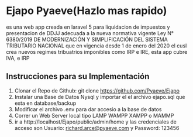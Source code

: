 
# Ejapo Pyaeve(Hazlo mas rapido)

es una web app creada en laravel 5 para liquidacion de impuestos y presentacion de DDJJ 
adecuada a la nueva normativa vigente Ley N° 6380/2019 DE MODERNIZACIÓN Y SIMPLIFICACIÓN DEL SISTEMA TRIBUTARIO NACIONAL que en vigencia desde 1 de enero del 2020 el cusl crea nuevos regimes tribuatrios imponibles como IRP e IRE, esta app cubre IVA, e IRP

## Instrucciones para su Implementación 

   1. Clonar el Repo de Github: git clone https://github.com/Pyaeve/Ejapo
   2. Instalar una Base de Datos Nysql y importar el el archivo ejapo.sql que esta en database/backup
   3. Modificar el archivo .env para dar accesio a la base de datos
   4. Correr un Web Server local tipo LAMP WAMPP XAMPP o MAMMP 
   5. ir a http://localhost/Ejapo/public/admin/home y las credenciales de acceso son Usuario:  richard.arce@pyaeve.com y Password: 123456
